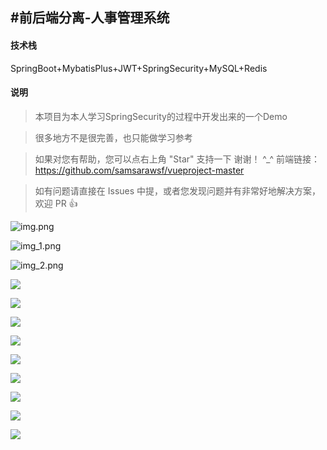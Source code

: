 #前后端分离-人事管理系统
------------------------



#### 技术栈
SpringBoot+MybatisPlus+JWT+SpringSecurity+MySQL+Redis


#### 说明

>  本项目为本人学习SpringSecurity的过程中开发出来的一个Demo

>  很多地方不是很完善，也只能做学习参考

>  如果对您有帮助，您可以点右上角 "Star" 支持一下 谢谢！ ^_^
>  前端链接：https://github.com/samsarawsf/vueproject-master




>  如有问题请直接在 Issues 中提，或者您发现问题并有非常好地解决方案，欢迎 PR 👍


![img.png](images/img.png)


![img_1.png](images/img_1.png)


![img_2.png](images/img_2.png)


![](images/img_3.png)

![](images/img_4.png)

![](images/img_5.png)

![](images/img_6.png)

![](images/img_7.png)

![](images/img_8.png)

![](images/img_9.png)

![](images/img_10.png)

![](images/img_11.png)
